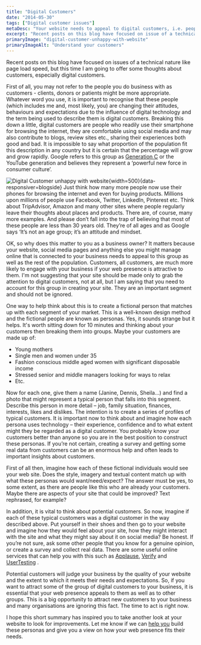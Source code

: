 ```yaml
---
title: "Digital Customers"
date: "2014-05-30"
tags: ["Digital customer issues"]
metaDesc: "Your website needs to appeal to digital customers, i.e. people who are strongly influenced by digital technology. It's a big opportunity that many ignore."
excerpt: "Recent posts on this blog have focused on issue of a technical nature like page load speed, but this time I am going to offer some thoughts about customers, especially digital customers. This is important as an <strong>understanding of your customers will affect the design of your site and its content.</strong>"
primaryImage: "digital-customer-unhappy-with-website"
primaryImageAlt: "Understand your customers"
---
```


Recent posts on this blog have focused on issues of a technical nature like page load speed, but this time I am going to offer some thoughts about customers, especially digital customers.

First of all, you may not refer to the people you do business with as customers - clients, donors or patients might be more appropriate. Whatever word you use, it is important to recognise that these people (which includes me and, most likely, you) are changing their attitudes, behaviours and expectations due to the influence of digital technology and the term being used to describe them is digital customers. Breaking this down a little, digital customers are people who readily use their smartphone for browsing the internet, they are comfortable using social media and may also contribute to blogs, review sites etc., sharing their experiences both good and bad. It is impossible to say what proportion of the population fit this description in any country but it is certain that the percentage will grow and grow rapidly. Google refers to this group as [Generation C](https://www.thinkwithgoogle.com/intl/en-gb/consumer-insights/) or the YouTube generation and believes they represent a ‘powerful new force in consumer culture’.

![Digital Customer unhappy with website](/optim/blog/digital-customer-unhappy-with-website.jpg){width=500}{data-responsiver=blogside}
Just think how many more people now use their phones for browsing the internet and even for buying products. Millions upon millions of people use Facebook, Twitter, LinkedIn, Pinterest etc. Think about TripAdvisor, Amazon and many other sites where people regularly leave their thoughts about places and products. There are, of course, many more examples. And please don’t fall into the trap of believing that most of these people are less than 30 years old. They’re of all ages and as Google says ‘It’s not an age group; it’s an attitude and mindset.

OK, so why does this matter to you as a business owner? It matters because your website, social media pages and anything else you might manage online that is connected to your business needs to appeal to this group as well as the rest of the population. Customers, all customers, are much more likely to engage with your business if your web presence is attractive to them. I'm not suggesting that your site should be made only to grab the attention to digital customers, not at all, but I am saying that you need to account for this group in creating your site. They are an important segment and should not be ignored.

One way to help think about this is to create a fictional person that matches up with each segment of your market. This is a well-known design method and the fictional people are known as personas. Yes, it sounds strange but it helps. It's worth sitting down for 10 minutes and thinking about your customers then breaking them into groups. Maybe your customers are made up of:

- Young mothers
- Single men and women under 35
- Fashion conscious middle aged women with significant disposable income
- Stressed senior and middle managers looking for ways to relax
- Etc.

Now for each one, give them a name (Janine, Dennis, Sheila...) and find a photo that might represent a typical person that falls into this segment. Describe this person in more detail – job, family situation, finances, interests, likes and dislikes. The intention is to create a series of profiles of typical customers. It is important now to think about and imagine how each persona uses technology – their experience, confidence and to what extent might they be regarded as a digital customer. You probably know your customers better than anyone so you are in the best position to construct these personas. If you’re not certain, creating a survey and getting some real data from customers can be an enormous help and often leads to important insights about customers.

First of all then, imagine how each of these fictional individuals would see your web site. Does the style, imagery and textual content match up with what these personas would want/need/expect? The answer must be yes, to some extent, as there are people like this who are already your customers. Maybe there are aspects of your site that could be improved? Text rephrased, for example?

In addition, it is vital to think about potential customers. So now, imagine if each of these typical customers was a digital customer in the way described above. Put yourself in their shoes and then go to your website and imagine how they would feel about your site, how they might interact with the site and what they might say about it on social media? Be honest. If you’re not sure, ask some other people that you know for a genuine opinion, or create a survey and collect real data. There are some useful online services that can help you with this such as [Applause](https://www.applause.com/), [Verify](https://verifyapp.com/) and [UserTesting](https://www.usertesting.com/) .

Potential customers will judge your business by the quality of your website and the extent to which it meets their needs and expectations. So, if you want to attract some of the group of digital customers to your business, it is essential that your web presence appeals to them as well as to other groups. This is a big opportunity to attract new customers to your business and many organisations are ignoring this fact. The time to act is right now.

I hope this short summary has inspired you to take another look at your website to look for improvements. Let me know if we can [help you](/contact/ "Contact") build these personas and give you a view on how your web presence fits their needs.
